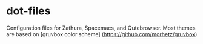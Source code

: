 # dot-files
Configuration files for Zathura, Spacemacs, and Qutebrowser. Most themes are based on [gruvbox color scheme] (https://github.com/morhetz/gruvbox)
